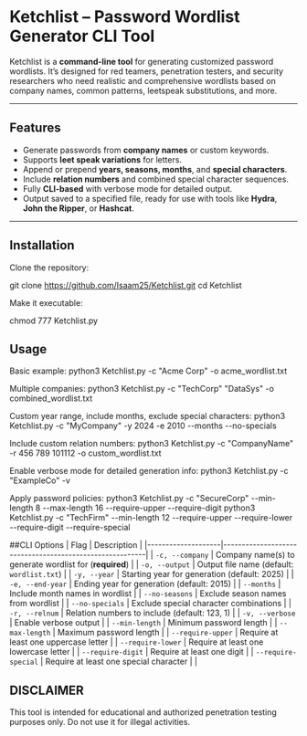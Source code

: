 # Ketchlist – Password Wordlist Generator CLI Tool

Ketchlist is a **command-line tool** for generating customized password wordlists. It’s designed for red teamers, penetration testers, and security researchers who need realistic and comprehensive wordlists based on company names, common patterns, leetspeak substitutions, and more.

---

## Features

- Generate passwords from **company names** or custom keywords.
- Supports **leet speak variations** for letters.
- Append or prepend **years, seasons, months**, and **special characters**.
- Include **relation numbers** and combined special character sequences.
- Fully **CLI-based** with verbose mode for detailed output.
- Output saved to a specified file, ready for use with tools like **Hydra**, **John the Ripper**, or **Hashcat**.

---

## Installation

Clone the repository:

git clone https://github.com/Isaam25/Ketchlist.git
cd Ketchlist

Make it executable:

chmod 777 Ketchlist.py

## Usage
Basic example:
python3 Ketchlist.py -c "Acme Corp" -o acme_wordlist.txt

Multiple companies:
python3 Ketchlist.py -c "TechCorp" "DataSys" -o combined_wordlist.txt

Custom year range, include months, exclude special characters:
python3 Ketchlist.py -c "MyCompany" -y 2024 -e 2010 --months --no-specials

Include custom relation numbers:
python3 Ketchlist.py -c "CompanyName" -r 456 789 101112 -o custom_wordlist.txt

Enable verbose mode for detailed generation info:
python3 Ketchlist.py -c "ExampleCo" -v

Apply password policies:
python3 Ketchlist.py -c "SecureCorp" --min-length 8 --max-length 16 --require-upper --require-digit
python3 Ketchlist.py -c "TechFirm" --min-length 12 --require-upper --require-lower --require-digit --require-special

##CLI Options
| Flag                | Description                                             |
|--------------------|---------------------------------------------------------|
| `-c, --company`     | Company name(s) to generate wordlist for (**required**) |
| `-o, --output`      | Output file name (default: `wordlist.txt`)              |
| `-y, --year`        | Starting year for generation (default: 2025)            |
| `-e, --end-year`    | Ending year for generation (default: 2015)              |
| `--months`          | Include month names in wordlist                         |
| `--no-seasons`      | Exclude season names from wordlist                      |
| `--no-specials`     | Exclude special character combinations                  |
| `-r, --relnum`      | Relation numbers to include (default: 123, 1)           |
| `-v, --verbose`     | Enable verbose output                                   |
| `--min-length`      | Minimum password length                                 |
| `--max-length`      | Maximum password length                                 |
| `--require-upper`   | Require at least one uppercase letter                  |
| `--require-lower`   | Require at least one lowercase letter                  |
| `--require-digit`   | Require at least one digit                              |
| `--require-special` | Require at least one special character                 |
       |

## DISCLAIMER
This tool is intended for educational and authorized penetration testing purposes only. Do not use it for illegal activities.

